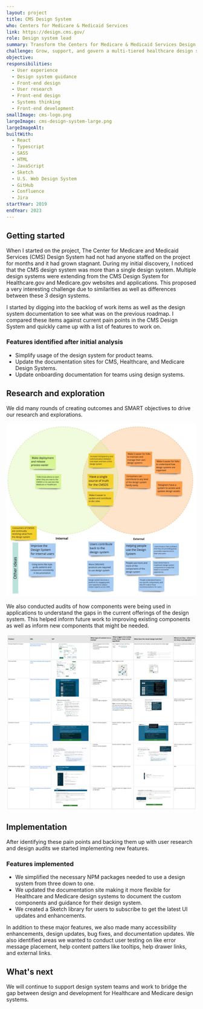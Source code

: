 ```yaml
---
layout: project
title: CMS Design System 
who: Centers for Medicare & Medicaid Services 
link: https://design.cms.gov/
role: Design system lead 
summary: Transform the Centers for Medicare & Medicaid Services Design System into a sustainable, scalable, and mature resource, fostering enhanced communication, collaboration, and future-proofing capabilities across CMS, Healthcare, and Medicare applications.
challenge: Grow, support, and govern a multi-tiered healthcare design system utilized by multiple applications teams across various federal contracts. Help product teams build section 508 compliant, responsive, and consistent experiences while allowing for innovation and creativity.
objective: 
responsibilities:
  - User experience 
  - Design system guidance
  - Front-end design
  - User research
  - Front-end design
  - Systems thinking
  - Front-end development
smallImage: cms-logo.png
largeImage: cms-design-system-large.png
largeImageAlt: 
builtWith:
  - React
  - Typescript
  - SASS
  - HTML
  - JavaScript
  - Sketch
  - U.S. Web Design System
  - GitHub
  - Confluence
  - Jira
startYear: 2019
endYear: 2023
---
```


## Getting started

When I started on the project, The Center for Medicare and Medicaid Services (CMS) Design System had not had anyone staffed on the project for months and it had grown stagnant. During my initial discovery, I noticed that the CMS design system was more than a single design system. Multiple design systems were extending from the CMS Design System for Healthcare.gov and Medicare.gov websites and applications. This proposed a very interesting challenge due to similarities as well as differences between these 3 design systems.

I started by digging into the backlog of work items as well as the design system documentation to see what was on the previous roadmap. I compared these items against current pain points in the CMS Design System and quickly came up with a list of features to work on.

### Features identified after initial analysis

- Simplify usage of the design system for product teams.
- Update the documentation sites for CMS, Healthcare, and Medicare Design Systems.
- Update onboarding documentation for teams using design systems.

## Research and exploration

We did many rounds of creating outcomes and SMART objectives to drive our research and explorations. 


<img src="/assets/images/projects/cms-design-system-venn-diagram.jpeg" alt="Venn diagram where internal and external user needs intersect."/>



We also conducted audits of how components were being used in applications to understand the gaps in the current offerings of the design system. This helped inform future work to improving existing components as well as inform new components that might be needed. 


<img src="/assets/images/projects/cms-design-system-design-audit.jpeg" alt="Audit of the tooltip component across Healthcare and Medicare products."/>


## Implementation

After identifying these pain points and backing them up with user research and design audits we started implementing new features. 

### Features implemented 

- We simplified the necessary NPM packages needed to use a design system from three down to one. 
- We updated the documentation site making it more flexible for Healthcare and Medicare design systems to document the custom components and guidance for their design system. 
- We created a Sketch library for users to subscribe to get the latest UI updates and enhancements.

In addition to these major features, we also made many accessibility enhancements, design updates, bug fixes, and documentation updates. We also identified areas we wanted to conduct user testing on like error message placement, help content patters like tooltips, help drawer links, and external links.

## What's next

We will continue to support design system teams and work to bridge the gap between design and development for Healthcare and Medicare design systems. 
